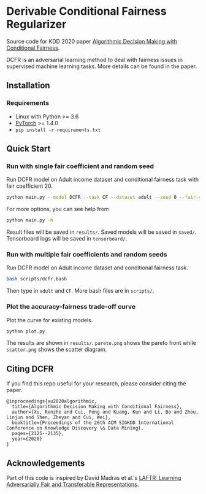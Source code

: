 # Derivable Conditional Fairness Regularizer
Source code for KDD 2020 paper [Algorithmic Decision Making with Conditional Fairness](https://arxiv.org/abs/2006.10483).

DCFR is an adversarial learning method to deal with fairness issues in supervised machine learning tasks. More details can be found in the paper.

## Installation
### Requirements
- Linux with Python >= 3.6
- [PyTorch](https://pytorch.org/) >= 1.4.0
- `pip install -r requirements.txt`

## Quick Start
### Run with single fair coefficient and random seed
Run DCFR model on Adult income dataset and conditional fairness task with fair coefficient 20.
```bash
python main.py --model DCFR --task CF --dataset adult --seed 0 --fair-coeff 20
```
For more options, you can see help from
```bash
python main.py -h
```
Result files will be saved in `results/`. Saved models will be saved in `saved/`. Tensorboard logs will be saved in `tensorboard/`.

### Run with multiple fair coefficients and random seeds
Run DCFR model on Adult income dataset and conditional fairness task.
```bash
bash scripts/dcfr.bash
```
Then type in `adult` and `CF`.
More bash files are in `scripts/`.

### Plot the accuracy-fairness trade-off curve
Plot the curve for existing models.
```bash
python plot.py
```
The results are shown in `results/`. `pareto.png` shows the pareto front while `scatter.png` shows the scatter diagram.


## Citing DCFR
If you find this repo useful for your research, please consider citing the paper.

```
@inproceedings{xu2020algorithmic,
  title={Algorithmic Decision Making with Conditional Fairness},
  author={Xu, Renzhe and Cui, Peng and Kuang, Kun and Li, Bo and Zhou, Linjun and Shen, Zheyan and Cui, Wei},
  booktitle={Proceedings of the 26th ACM SIGKDD International Conference on Knowledge Discovery \& Data Mining},
  pages={2125--2135},
  year={2020}
}
```

## Acknowledgements
Part of this code is inspired by David Madras et al.'s [LAFTR: Learning Adversarially Fair and Transferable Representations](https://github.com/VectorInstitute/laftr).